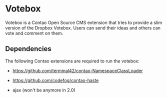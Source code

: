 # Votebox

Votebox is a Contao Open Source CMS extension that tries to provide a
slim version of the Dropbox Votebox. Users can send their ideas and others can
vote and comment on them.

## Dependencies

The following Contao extensions are required to run the votebox:
- https://github.com/terminal42/contao-NamespaceClassLoader
- https://github.com/codefog/contao-haste

- ajax (won't be anymore in 2.0)
